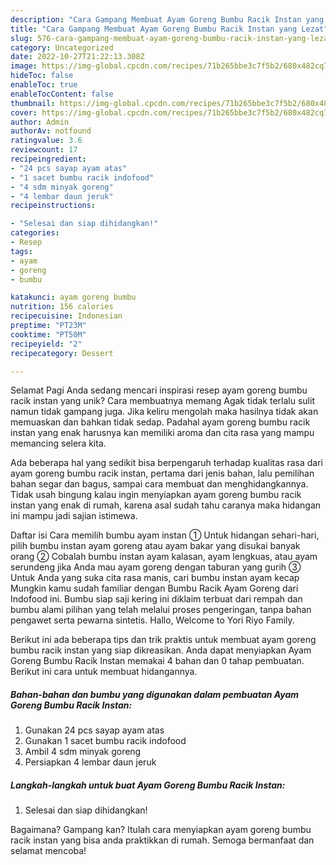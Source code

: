 ```yaml
---
description: "Cara Gampang Membuat Ayam Goreng Bumbu Racik Instan yang Lezat"
title: "Cara Gampang Membuat Ayam Goreng Bumbu Racik Instan yang Lezat"
slug: 576-cara-gampang-membuat-ayam-goreng-bumbu-racik-instan-yang-lezat
category: Uncategorized
date: 2022-10-27T21:22:13.308Z
image: https://img-global.cpcdn.com/recipes/71b265bbe3c7f5b2/680x482cq70/ayam-goreng-bumbu-racik-instan-foto-resep-utama.jpg
hideToc: false
enableToc: true
enableTocContent: false
thumbnail: https://img-global.cpcdn.com/recipes/71b265bbe3c7f5b2/680x482cq70/ayam-goreng-bumbu-racik-instan-foto-resep-utama.jpg
cover: https://img-global.cpcdn.com/recipes/71b265bbe3c7f5b2/680x482cq70/ayam-goreng-bumbu-racik-instan-foto-resep-utama.jpg
author: Admin
authorAv: notfound
ratingvalue: 3.6
reviewcount: 17
recipeingredient:
- "24 pcs sayap ayam atas"
- "1 sacet bumbu racik indofood"
- "4 sdm minyak goreng"
- "4 lembar daun jeruk"
recipeinstructions:

- "Selesai dan siap dihidangkan!"
categories:
- Resep
tags:
- ayam
- goreng
- bumbu

katakunci: ayam goreng bumbu 
nutrition: 156 calories
recipecuisine: Indonesian
preptime: "PT23M"
cooktime: "PT50M"
recipeyield: "2"
recipecategory: Dessert

---
```



Selamat Pagi Anda sedang mencari inspirasi resep ayam goreng bumbu racik instan yang unik? Cara membuatnya memang Agak tidak terlalu sulit namun tidak gampang juga. Jika keliru mengolah maka hasilnya tidak akan memuaskan dan bahkan tidak sedap. Padahal ayam goreng bumbu racik instan yang enak harusnya kan memiliki aroma dan cita rasa yang mampu memancing selera kita.


Ada beberapa hal yang sedikit bisa berpengaruh terhadap kualitas rasa dari ayam goreng bumbu racik instan, pertama dari jenis bahan, lalu pemilihan bahan segar dan bagus, sampai cara membuat dan menghidangkannya. Tidak usah bingung kalau ingin menyiapkan ayam goreng bumbu racik instan yang enak di rumah, karena asal sudah tahu caranya maka hidangan ini mampu jadi sajian istimewa.

Daftar isi Cara memilih bumbu ayam instan ① Untuk hidangan sehari-hari, pilih bumbu instan ayam goreng atau ayam bakar yang disukai banyak orang ② Cobalah bumbu instan ayam kalasan, ayam lengkuas, atau ayam serundeng jika Anda mau ayam goreng dengan taburan yang gurih ③ Untuk Anda yang suka cita rasa manis, cari bumbu instan ayam kecap Mungkin kamu sudah familiar dengan Bumbu Racik Ayam Goreng dari Indofood ini. Bumbu siap saji kering ini diklaim terbuat dari rempah dan bumbu alami pilihan yang telah melalui proses pengeringan, tanpa bahan pengawet serta pewarna sintetis. Hallo, Welcome to Yori Riyo Family.


Berikut ini ada beberapa tips dan trik praktis untuk membuat ayam goreng bumbu racik instan yang siap dikreasikan. Anda dapat menyiapkan Ayam Goreng Bumbu Racik Instan memakai 4 bahan dan 0 tahap pembuatan. Berikut ini cara untuk membuat hidangannya.

<!--inarticleads1-->

##### Bahan-bahan dan bumbu yang digunakan dalam pembuatan Ayam Goreng Bumbu Racik Instan:

1. Gunakan 24 pcs sayap ayam atas
1. Gunakan 1 sacet bumbu racik indofood
1. Ambil 4 sdm minyak goreng
1. Persiapkan 4 lembar daun jeruk




<!--inarticleads2-->

##### Langkah-langkah untuk buat Ayam Goreng Bumbu Racik Instan:


1. Selesai dan siap dihidangkan!



Bagaimana? Gampang kan? Itulah cara menyiapkan ayam goreng bumbu racik instan yang bisa anda praktikkan di rumah. Semoga bermanfaat dan selamat mencoba!
